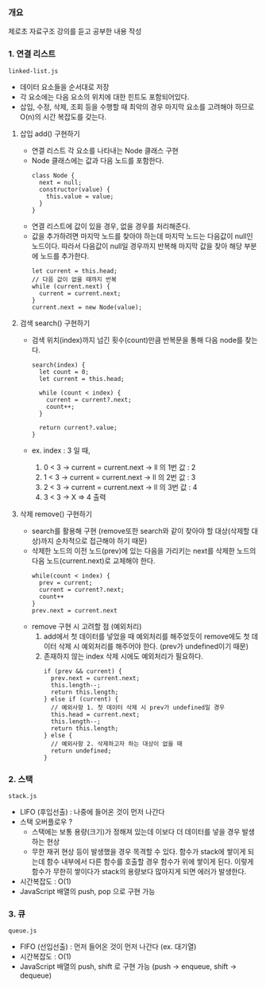 ### 개요

제로초 자료구조 강의를 듣고 공부한 내용 작성

### 1. 연결 리스트

```
linked-list.js
```

- 데이터 요소들을 순서대로 저장
- 각 요소에는 다음 요소의 위치에 대한 힌트도 포함되어있다.
- 삽입, 수정, 삭제, 조회 등을 수행할 때 최악의 경우 마지막 요소를 고려해야 하므로 O(n)의 시간 복잡도를 갖는다.

1. 삽입 add() 구현하기

   - 연결 리스트 각 요소를 나타내는 Node 클래스 구현
   - Node 클래스에는 값과 다음 노드를 포함한다.
     ```
     class Node {
       next = null;
       constructor(value) {
         this.value = value;
       }
     }
     ```
   - 연결 리스트에 값이 있을 경우, 없을 경우를 처리해준다.
   - 값을 추가하려면 마지막 노드를 찾아야 하는데 마지막 노드는 다음값이 null인 노드이다. 따라서 다음값이 null일 경우까지 반복해 마지막 값을 찾아 해당 부분에 노드를 추가한다.
     ```
     let current = this.head;
     // 다음 값이 없을 때까지 반복
     while (current.next) {
       current = current.next;
     }
     current.next = new Node(value);
     ```

2. 검색 search() 구현하기

   - 검색 위치(index)까지 넘긴 횟수(count)만큼 반복문을 통해 다음 node를 찾는다.

     ```
     search(index) {
       let count = 0;
       let current = this.head;

       while (count < index) {
         current = current?.next;
         count++;
       }

       return current?.value;
     }
     ```

   - ex. index : 3 일 때,
     1. 0 < 3 -> current = current.next -> ll 의 1번 값 : 2
     2. 1 < 3 -> current = current.next -> ll 의 2번 값 : 3
     3. 2 < 3 -> current = current.next -> ll 의 3번 값 : 4
     4. 3 < 3 -> X => 4 출력

3. 삭제 remove() 구현하기
   - search를 활용해 구현 (remove또한 search와 같이 찾아야 할 대상(삭제할 대상)까지 순차적으로 접근해야 하기 때문)
   - 삭제한 노드의 이전 노드(prev)에 있는 다음을 가리키는 next를 삭제한 노드의 다음 노드(current.next)로 교체해야 한다.
     ```
     while(count < index) {
       prev = current;
       current = current?.next;
       count++
     }
     prev.next = current.next
     ```
   - remove 구현 시 고려할 점 (예외처리)
     1. add에서 첫 데이터를 넣었을 때 예외처리를 해주었듯이 remove에도 첫 데이터 삭제 시 예외처리를 해주어야 한다. (prev가 undefined이기 때문)
     2. 존재하지 않는 index 삭제 시에도 예외처리가 필요하다.
        ```
        if (prev && current) {
          prev.next = current.next;
          this.length--;
          return this.length;
        } else if (current) {
          // 예외사항 1. 첫 데이터 삭제 시 prev가 undefined일 경우
          this.head = current.next;
          this.length--;
          return this.length;
        } else {
          // 예외사항 2. 삭제하고자 하는 대상이 없을 때
          return undefined;
        }
        ```

### 2. 스택

```
stack.js
```

- LIFO (후입선출) : 나중에 들어온 것이 먼저 나간다
- 스택 오버플로우 ?
  - 스택에는 보통 용량(크기)가 정해져 있는데 이보다 더 데이터를 넣을 경우 발생하는 현상
  - 무한 재귀 현상 등이 발생했을 경우 목격할 수 있다. 함수가 stack에 쌓이게 되는데 함수 내부에서 다른 함수를 호출할 경우 함수가 위에 쌓이게 된다. 이렇게 함수가 무한히 쌓이다가 stack의 용량보다 많아지게 되면 에러가 발생한다.
- 시간복잡도 : O(1)
- JavaScript 배열의 push, pop 으로 구현 가능

### 3. 큐

```
queue.js
```

- FIFO (선입선출) : 먼저 들어온 것이 먼저 나간다 (ex. 대기열)
- 시간복잡도 : O(1)
- JavaScript 배열의 push, shift 로 구현 가능 (push -> enqueue, shift -> dequeue)
